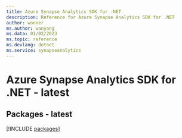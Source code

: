 ```yaml
---
title: Azure Synapse Analytics SDK for .NET
description: Reference for Azure Synapse Analytics SDK for .NET
author: wonner
ms.author: wanyang
ms.data: 01/02/2023
ms.topic: reference
ms.devlang: dotnet
ms.service: synapseanalytics
---
```

# Azure Synapse Analytics SDK for .NET - latest
## Packages - latest
[!INCLUDE [packages](synapse-analytics-index.md)]